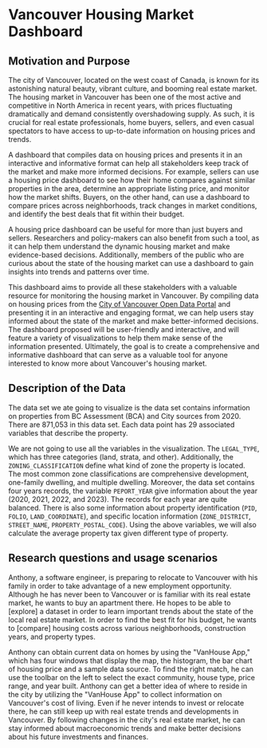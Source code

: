 # Vancouver Housing Market Dashboard

## Motivation and Purpose

The city of Vancouver, located on the west coast of Canada, is known for its astonishing natural beauty, vibrant culture, and booming real estate market. The housing market in Vancouver has been one of the most active and competitive in North America in recent years, with prices fluctuating dramatically and demand consistently overshadowing supply. As such, it is crucial for real estate professionals, home buyers, sellers, and even casual spectators to have access to up-to-date information on housing prices and trends.

A dashboard that compiles data on housing prices and presents it in an interactive and informative format can help all stakeholders keep track of the market and make more informed decisions. For example, sellers can use a housing price dashboard to see how their home compares against similar properties in the area, determine an appropriate listing price, and monitor how the market shifts. Buyers, on the other hand, can use a dashboard to compare prices across neighborhoods, track changes in market conditions, and identify the best deals that fit within their budget.

A housing price dashboard can be useful for more than just buyers and sellers. Researchers and policy-makers can also benefit from such a tool, as it can help them understand the dynamic housing market and make evidence-based decisions. Additionally, members of the public who are curious about the state of the housing market can use a dashboard to gain insights into trends and patterns over time.

This dashboard aims to provide all these stakeholders with a valuable resource for monitoring the housing market in Vancouver. By compiling data on housing prices from the [City of Vancouver Open Data Portal](https://opendata.vancouver.ca/explore/dataset/property-tax-report/table/?sort=-tax_assessment_year) and presenting it in an interactive and engaging format, we can help users stay informed about the state of the market and make better-informed decisions. The dashboard proposed will be user-friendly and interactive, and will feature a variety of visualizations to help them make sense of the information presented. Ultimately, the goal is to create a comprehensive and informative dashboard that can serve as a valuable tool for anyone interested to know more about Vancouver's housing market.

## Description of the Data

The data set we ate going to visualize is the data set contains information on properties from BC Assessment (BCA) and City sources from 2020. There are 871,053 in this data set. Each data point has 29 associated variables that describe the property.

We are not going to use all the variables in the visualization. The `LEGAL_TYPE`, which has three categories (land, strata, and other). Additionally, the `ZONING_CLASSIFICATION` define what kind of zone the property is located. The most common zone classifications are comprehensive development, one-family dwelling, and multiple dwelling. Moreover, the data set contains four years records, the variable `PEPORT_YEAR` give information about the year (2020, 2021, 2022, and 2023). The records for each year are quite balanced. There is also some information about property identification (`PID`, `FOLIO`, `LAND_COORDINATE`), and specific location information (`ZONE_DISTRICT`, `STREET_NAME`, `PROPERTY_POSTAL_CODE`). Using the above variables, we will also calculate the average property tax given different type of property.

## Research questions and usage scenarios

Anthony, a software engineer, is preparing to relocate to Vancouver with his family in order to take advantage of a new employment opportunity. Although he has never been to Vancouver or is familiar with its real estate market, he wants to buy an apartment there. He hopes to be able to [explore] a dataset in order to learn important trends about the state of the local real estate market. In order to find the best fit for his budget, he wants to [compare] housing costs across various neighborhoods, construction years, and property types.

Anthony can obtain current data on homes by using the "VanHouse App," which has four windows that display the map, the histogram, the bar chart of housing price and a sample data source. To find the right match, he can use the toolbar on the left to select the exact community, house type, price range, and year built. Anthony can get a better idea of where to reside in the city by utilizing the "VanHouse App" to collect information on Vancouver's cost of living. Even if he never intends to invest or relocate there, he can still keep up with real estate trends and developments in Vancouver. By following changes in the city's real estate market, he can stay informed about macroeconomic trends and make better decisions about his future investments and finances.
